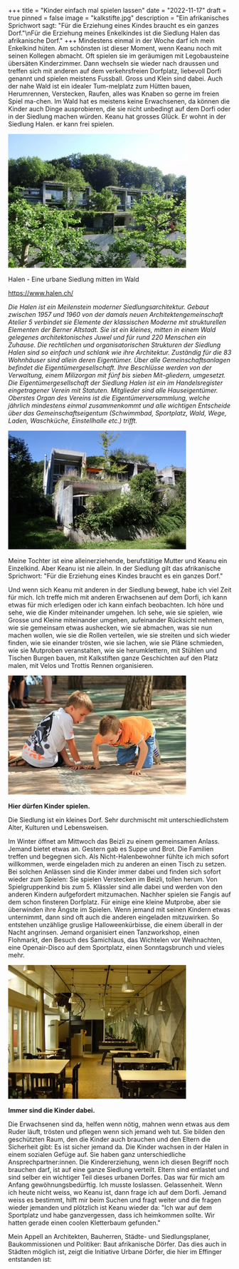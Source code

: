 +++
title = "Kinder einfach mal spielen lassen"
date = "2022-11-17"
draft = true
pinned = false
image = "kalkstifte.jpg"
description = "Ein afrikanisches Sprichwort sagt: \"Für die Erziehung eines Kindes braucht es ein ganzes Dorf.\"\nFür die Erziehung meines Enkelkindes ist die Siedlung Halen das afrikanische Dorf."
+++
Mindestens einmal in der Woche darf ich mein Enkelkind hüten. Am schönsten ist dieser Moment, wenn Keanu noch mit seinen Kollegen abmacht. Oft spielen sie im geräumigen mit Legobausteine übersäten Kinderzimmer. Dann wechseln sie wieder nach draussen und treffen sich mit anderen auf dem verkehrsfreien Dorfplatz, liebevoll Dorfi genannt und spielen meistens Fussball. Gross und Klein sind dabei. Auch der nahe Wald ist ein idealer Tum-melplatz zum Hütten bauen, Herumrennen, Verstecken, Raufen, alles was Knaben so gerne im freien Spiel ma-chen. Im Wald hat es meistens keine Erwachsenen, da können die Kinder auch Dinge ausprobieren, die sie nicht unbedingt auf dem Dorfi oder in der Siedlung machen würden.
Keanu hat grosses Glück. Er wohnt in der Siedlung Halen. er kann frei spielen.

![](halen-1.jpg)

Halen - Eine urbane Siedlung mitten im Wald

<https://www.halen.ch/>

*Die Halen ist ein Meilenstein moderner Siedlungsarchitektur. Gebaut zwischen 1957 und 1960 von der damals neuen Architektengemeinschaft Atelier 5 verbindet sie Elemente der klassischen Moderne mit strukturellen Elementen der Berner Altstadt. Sie ist ein kleines, mitten in einem Wald gelegenes architektonisches Juwel und für rund 220 Menschen ein Zuhause.
Die rechtlichen und organisatorischen Strukturen der Siedlung Halen sind so einfach und schlank wie ihre Architektur. Zuständig für die 83 Wohnhäuser sind allein deren Eigentümer. Über alle Gemeinschaftsanlagen befindet die Eigentümergesellschaft. Ihre Beschlüsse werden von der Verwaltung, einem Milizorgan mit fünf bis sieben Mit-gliedern, umgesetzt. 
Die Eigentümergesellschaft der Siedlung Halen ist ein im Handelsregister eingetragener Verein mit Statuten. Mitglieder sind alle Hauseigentümer. Oberstes Organ des Vereins ist die Eigentümerversammlung, welche jährlich mindestens einmal zusammenkommt und alle wichtigen Entscheide über das Gemeinschaftseigentum (Schwimmbad, Sportplatz, Wald, Wege, Laden, Waschküche, Einstellhalle etc.) trifft.*

![](halen-2.jpg)

Meine Tochter ist eine alleinerziehende, berufstätige Mutter und Keanu ein Einzelkind. Aber Keanu ist nie allein. In der Siedlung gilt das afrikanische Sprichwort: "Für die Erziehung eines Kindes braucht es ein ganzes Dorf."

Und wenn sich Keanu mit anderen in der Siedlung bewegt, habe ich viel Zeit für mich. Ich treffe mich mit anderen Erwachsenen auf dem Dorfi, ich kann etwas für mich erledigen oder ich kann einfach beobachten.
Ich höre und sehe, wie die Kinder miteinander umgehen. Ich sehe, wie sie spielen, wie Grosse und Kleine miteinander umgehen, aufeinander Rücksicht nehmen, wie sie gemeinsam etwas aushecken, wie sie abmachen, was sie nun machen wollen, wie sie die Rollen verteilen, wie sie streiten und sich wieder finden, wie sie einander trösten, wie sie lachen, wie sie Pläne schmieden, wie sie Mutproben veranstalten, wie sie herumklettern, mit Stühlen und Tischen Burgen bauen, mit Kalkstiften ganze Geschichten auf den Platz malen, mit Velos und Trottis Rennen organisieren.

![](spielende-kinder.jpg)

**Hier dürfen Kinder spielen.** 

Die Siedlung ist ein kleines Dorf. Sehr durchmischt mit unterschiedlichstem Alter,  Kulturen und Lebensweisen. 

Im Winter öffnet am Mittwoch das Beizli zu einem gemeinsamen Anlass. Jemand bietet etwas an. Gestern gab es Suppe und Brot. Die Familien treffen und begegnen sich. Als Nicht-Halenbewohner fühlte ich mich sofort willkommen, werde eingeladen mich zu anderen an einen Tisch zu setzen. Bei solchen Anlässen sind die Kinder immer dabei und finden sich sofort wieder zum Spielen: Sie spielen Verstecken im Beizli, tollen herum. Von Spielgruppenkind bis zum 5. Klässler sind alle dabei und werden von den anderen Kindern aufgefordert mitzumachen. Nachher spielen sie Fangis auf dem schon finsteren Dorfplatz. Für einige eine kleine Mutprobe, aber sie überwinden ihre Ängste im Spielen.
Wenn jemand mit seinen Kindern etwas unternimmt, dann sind oft auch die anderen eingeladen mitzuwirken. So entstehen unzählige gruslige Halloweenkürbisse, die einem überall in der Nacht angrinsen. Jemand organisiert einen Tanzworkshop, einen Flohmarkt, den Besuch des Samichlaus, das Wichtelen vor Weihnachten, eine Openair-Disco auf dem Sportplatz, einen Sonntagsbrunch und vieles mehr.

![](beizli.jpg)

**Immer sind die Kinder dabei.**

Die Erwachsenen sind da, helfen wenn nötig, mahnen wenn etwas aus dem Ruder läuft, trösten und pflegen wenn sich jemand weh tut. Sie bilden den geschützten Raum, den die Kinder auch brauchen und den Eltern die Sicherheit gibt: Es ist sicher jemand da. 
Die Kinder wachsen in der Halen in einem sozialen Gefüge auf. Sie haben ganz unterschiedliche Ansprechpartner:innen. Die Kindererziehung, wenn ich diesen Begriff noch brauchen darf, ist auf eine ganze Siedlung verteilt. Eltern sind entlastet und sind selber ein wichtiger Teil dieses urbanen Dorfes.
Das war für mich am Anfang gewöhnungsbedürftig. Ich musste loslassen. Gelassenheit. Wenn ich heute nicht weiss, wo Keanu ist, dann frage ich auf dem Dorfi. Jemand weiss es bestimmt, hilft mir beim Suchen und fragt weiter und die fragen wieder jemanden und plötzlich ist Keanu wieder da:  "Ich war  auf dem Sportplatz und habe ganzvergessen, dass ich heimkommen sollte. Wir hatten gerade einen coolen Kletterbaum gefunden."

Mein Appell an Architekten, Bauherren, Städte- und Siedlungsplaner, Baukommissionen und Politiker: 
Baut afrikanische Dörfer. Das dies auch in Städten möglich ist, zeigt die Initiative Urbane Dörfer, die hier im Effinger entstanden ist: